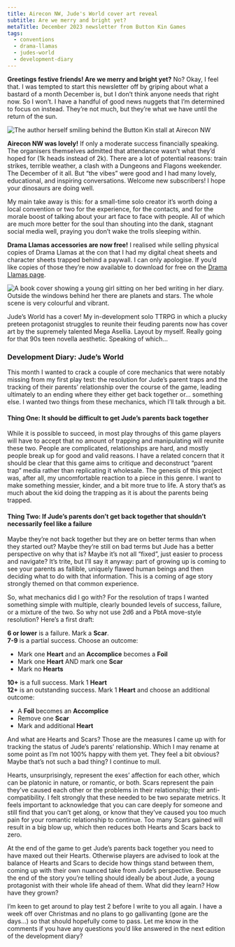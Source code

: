 ```yaml
---
title: Airecon NW, Jude's World cover art reveal
subtitle: Are we merry and bright yet?
metaTitle: December 2023 newsletter from Button Kin Games
tags:
  - conventions
  - drama-llamas
  - judes-world
  - development-diary
---
```


<p>
    <b>Greetings festive friends! Are we merry and bright yet?</b> No? Okay, I feel that. I was tempted to start this newsletter off by griping about what a bastard of a month December is, but I don’t think anyone needs that right now. So I won’t. I have a handful of good news nuggets that I’m determined to focus on instead. They’re not much, but they’re what we have until the return of the sun.
</p>
<img src="/assets/images/newsletter/airecon_nw_2023.png" alt="The author herself smiling behind the Button Kin stall at Airecon NW"/>
<p>
    <b>Airecon NW was lovely!</b> If only a moderate success financially speaking. The organisers themselves admitted that attendance wasn’t what they’d hoped for (1k heads instead of 2k). There are a lot of potential reasons: train strikes, terrible weather, a clash with a Dungeons and Flagons weekender. The December of it all. But “the vibes” were good and I had many lovely, educational, and inspiring conversations. Welcome new subscribers! I hope your dinosaurs are doing well.
</p><p>
    My main take away is this: for a small-time solo creator it’s worth doing a local convention or two for the experience, for the contacts, and for the morale boost of talking about your art face to face with people. All of which are much more better for the soul than shouting into the dank, stagnant social media well, praying you don’t wake the trolls sleeping within.
</p><p>
    <b>Drama Llamas accessories are now free!</b> I realised while selling physical copies of Drama Llamas at the con that I had my digital cheat sheets and character sheets trapped behind a paywall. I can only apologise. If you’d like copies of those they’re now available to download for free on the <a href="https://buttonkin.com/drama-llamas">Drama Llamas page</a>.
</p>
<img src="/assets/images/newsletter/judes_world_cover_promo.png" alt="A book cover showing a young girl sitting on her bed writing in her diary. Outside the windows behind her there are planets and stars. The whole scene is very colourful and vibrant."/>
<p>
    Jude’s World has a cover! My in-development solo TTRPG in which a plucky preteen protagonist struggles to reunite their feuding parents now has cover art by the supremely talented Mega Asellia. Layout by myself. Really going for that 90s teen novella aesthetic. Speaking of which…
</p>
<h3>Development Diary: Jude’s World</h3>
<p>
    This month I wanted to crack a couple of core mechanics that were notably missing from my first play test: the resolution for Jude’s parent traps and the tracking of their parents’ relationship over the course of the game, leading ultimately to an ending where they either get back together or… something else. I wanted two things from these mechanics, which I’ll talk through a bit.
</p>
<h4>Thing One: It should be difficult to get Jude’s parents back together</h4>
<p>
    While it is possible to succeed, in most play throughs of this game players will have to accept that no amount of trapping and manipulating will reunite these two. People are complicated, relationships are hard, and mostly people break up for good and valid reasons. I have a related concern that it should be clear that this game aims to critique and deconstruct “parent trap” media rather than replicating it wholesale. The genesis of this project was, after all, my uncomfortable reaction to a piece in this genre. I want to make something messier, kinder, and a bit more true to life. A story that’s as much about the kid doing the trapping as it is about the parents being trapped.
</p>
<h4>Thing Two: If Jude’s parents don’t get back together that shouldn’t necessarily feel like a failure</h4>
<p>
    Maybe they’re not back together but they are on better terms than when they started out? Maybe they’re still on bad terms but Jude has a better perspective on why that is? Maybe it’s not all “fixed”, just easier to process and navigate? It’s trite, but I’ll say it anyway: part of growing up is coming to see your parents as fallible, uniquely flawed human beings and then deciding what to do with that information. This is a coming of age story strongly themed on that common experience.
</p><p>
    So, what mechanics did I go with? For the resolution of traps I wanted something simple with multiple, clearly bounded levels of success, failure, or a mixture of the two. So why not use 2d6 and a PbtA move-style resolution? Here’s a first draft:
</p>
<div class="blogquote">
    <p>
        <b>6 or lower</b> is a failure. Mark a <b>Scar</b>.<br/>
        <b>7-9</b> is a partial success. Choose an outcome:<br/>
        <ul>
            <li>Mark one <b>Heart</b> and an <b>Accomplice</b> becomes a <b>Foil</b></li>
            <li>Mark one <b>Heart</b> AND mark one <b>Scar</b></li>
            <li>Mark no <b>Hearts</b></li>
        </ul>
        <b>10+</b> is a full success. Mark 1 <b>Heart</b><br/>
        <b>12+</b> is an outstanding success. Mark 1 <b>Heart</b> and choose an additional outcome:<br/>
        <ul>
            <li>A <b>Foil</b> becomes an <b>Accomplice</b></li>
            <li>Remove one <b>Scar</b></li>
            <li>Mark and additional <b>Heart</b></li>
        </ul>
    </p>
</div>
<p>
    And what are Hearts and Scars? Those are the measures I came up with for tracking the status of Jude’s parents’ relationship. Which I may rename at some point as I’m not 100% happy with them yet. They feel a bit obvious? Maybe that’s not such a bad thing? I continue to mull.
</p><p>
    Hearts, unsurprisingly, represent the exes’ affection for each other, which can be platonic in nature, or romantic, or both. Scars represent the pain they’ve caused each other or the problems in their relationship; their anti-compatibility. I felt strongly that these needed to be two separate metrics. It feels important to acknowledge that you can care deeply for someone and still find that you can’t get along, or know that they’ve caused you too much pain for your romantic relationship to continue. Too many Scars gained will result in a big blow up, which then reduces both Hearts and Scars back to zero.
</p><p>
    At the end of the game to get Jude’s parents back together you need to have maxed out their Hearts. Otherwise players are advised to look at the balance of Hearts and Scars to decide how things stand between them, coming up with their own nuanced take from Jude’s perspective. Because the end of the story you’re telling should ideally be about Jude, a young protagonist with their whole life ahead of them. What did they learn? How have they grown?
</p><p>
    I’m keen to get around to play test 2 before I write to you all again. I have a week off over Christmas and no plans to go gallivanting (gone are the days…) so that should hopefully come to pass. Let me know in the comments if you have any questions you’d like answered in the next edition of the development diary?
</p>
